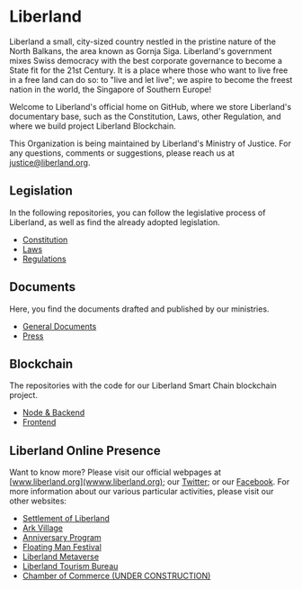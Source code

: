 # Liberland
Liberland a small, city-sized country nestled in the pristine nature of the North Balkans, the area known as Gornja Siga. Liberland's government mixes Swiss democracy with the best corporate governance to become a State fit for the 21st Century. It is a place where those who want to live free in a free land can do so: to "live and let live"; we aspire to become the freest nation in the world, the Singapore of Southern Europe!  


Welcome to Liberland's official home on GitHub, where we store Liberland's documentary base, such as the Constitution, Laws, other Regulation, and where we build project
Liberland Blockchain.

This Organization is being maintained by Liberland's Ministry of Justice. For any questions, comments or suggestions, please reach us at justice@liberland.org.

## Legislation
In the following repositories, you can follow the legislative process of Liberland, as well as find the already adopted legislation.
- [Constitution](https://github.com/liberland/constitution)  
- [Laws](https://github.com/liberland/laws)
- [Regulations](https://github.com/liberland/Regulations)

## Documents
Here, you find the documents drafted and published by our ministries.
- [General Documents](https://github.com/liberland/docs)  
- [Press](https://github.com/liberland/pressrelease)  

## Blockchain
The repositories with the code for our Liberland Smart Chain blockchain project.
- [Node & Backend](https://github.com/liberland/liberland_substrate)  
- [Frontend](https://github.com/liberland/liberland_frontend)  

## Liberland Online Presence
Want to know more? Please visit our official webpages at [www.liberland.org](wwww.liberland.org); our [Twitter](https://twitter.com/Liberland_org); or our [Facebook](https://www.facebook.com/groups/liberland).
For more information about our various particular activities, please visit our other websites:
- [Settlement of Liberland](https://floating.ll.land)
- [Ark Village](https://ark.ll.land)
- [Anniversary Program](https://anniversary.ll.land)
- [Floating Man Festival](https://floatingman.ll.land)
- [Liberland Metaverse](https://world.liberland.org)
- [Liberland Tourism Bureau](https://visit.ll.land)
- [Chamber of Commerce (UNDER CONSTRUCTION)](https://chamber.ll.land)
